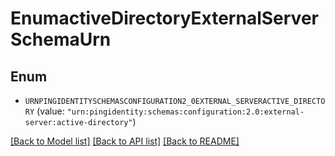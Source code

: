 # EnumactiveDirectoryExternalServerSchemaUrn

## Enum


* `URNPINGIDENTITYSCHEMASCONFIGURATION2_0EXTERNAL_SERVERACTIVE_DIRECTORY` (value: `"urn:pingidentity:schemas:configuration:2.0:external-server:active-directory"`)


[[Back to Model list]](../README.md#documentation-for-models) [[Back to API list]](../README.md#documentation-for-api-endpoints) [[Back to README]](../README.md)



